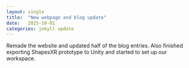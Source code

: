 ```yaml
---
layout: single
title:  "New webpage and blog update"
date:   2025-10-01
categories: jekyll update
---
```


Remade the website and updated half of the blog entries. Also finished exporting ShapesXR prototype to Unity and started to set up our workspace.

<img src="{{ site.url }}{{ site.baseurl }}/assets/posts/01-10_1.png" alt="" class="full">